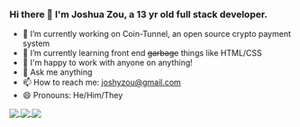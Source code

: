 ### Hi there 👋 I'm Joshua Zou, a 13 yr old full stack developer.


- 🔭 I’m currently working on Coin-Tunnel, an open source crypto payment system
- 🌱 I’m currently learning front end ~~garbage~~ things like HTML/CSS
- 👯 I'm happy to work with anyone on anything!
- 💬 Ask me anything
- 📫 How to reach me: joshyzou@gmail.com
- 😄 Pronouns: He/Him/They

<a href="https://github.com/Joshua-Zou/">
  <img align="center" src="https://github-readme-stats.vercel.app/api/top-langs/?username=Joshua-Zou&langs_count=3" />
</a>
<a href="https://github.com/anuraghazra/convoychat">
  <img align="center" src="https://github-readme-stats.vercel.app/api?username=Joshua-Zou" />
</a>
<a href="https://github.com/Joshua-Zou">
  <img align="center" src="https://github-readme-stats.vercel.app/api/wakatime?username=Joshua_Zou"/>
</a>
